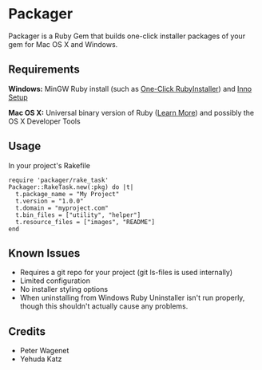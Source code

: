 # Packager

Packager is a Ruby Gem that builds one-click installer packages
of your gem for Mac OS X and Windows.

## Requirements

**Windows:** MinGW Ruby install (such as [One-Click RubyInstaller](http://rubyinstaller.org/)) and [Inno Setup](http://www.jrsoftware.org/isdl.php)

**Mac OS X:** Universal binary version of Ruby ([Learn More](https://github.com/wagenet/packager/wiki/Ruby-Universal-Binary-Installation)) and possibly the OS X Developer Tools

## Usage

In your project's Rakefile

    require 'packager/rake_task'
    Packager::RakeTask.new(:pkg) do |t|
      t.package_name = "My Project"
      t.version = "1.0.0"
      t.domain = "myproject.com"
      t.bin_files = ["utility", "helper"]
      t.resource_files = ["images", "README"]
    end

## Known Issues

* Requires a git repo for your project (git ls-files is used internally)
* Limited configuration
* No installer styling options
* When uninstalling from Windows Ruby Uninstaller isn't run properly,
  though this shouldn't actually cause any problems.

## Credits

* Peter Wagenet
* Yehuda Katz

